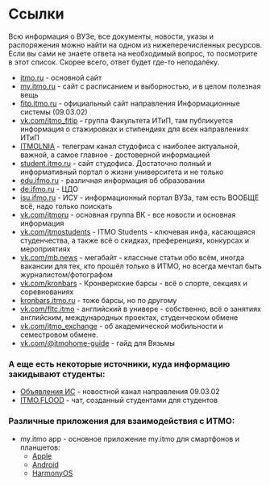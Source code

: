 # Ссылки

Всю информация о ВУЗе, все документы, новости, указы и распоряжения можно найти на одном из нижеперечисленных ресурсов. Если вы сами не знаете ответа на необходимый вопрос, то посмотрите в этот список. Скорее всего, ответ будет где-то неподалёку.
- [itmo.ru](https://www.itmo.ru) - основной сайт
- [my.itmo.ru](https://my.itmo.ru) - сайт с расписанием и выборностью, и в целом полезная вещь
- [fitp.itmo.ru](http://fitp.itmo.ru) - официальный сайт направления Информационные системы (09.03.02)
- [vk.com/itmo_fitip](https://vk.com/itmo_fitip) - группа Факультета ИТиП, там публикуется информация о стажировках и стипендиях для всех направлениях ИТиП 
- [ITMOLNIA](https://t.me/itmolnia) - телеграм канал студофиса с наиболее актуальной, важной, а самое главное - достоверной информацией
- [student.itmo.ru](https://student.itmo.ru/) - сайт студофиса. Достаточно полный и информативный портал о жизни университета и не только
- [edu.ifmo.ru](http://edu.ifmo.ru/) - различная информация об образовании
- [de.ifmo.ru](https://de.ifmo.ru) - ЦДО
- [isu.ifmo.ru](https://isu.ifmo.ru) - ИСУ - информационный портал ВУЗа, там есть ВООБЩЕ всё, надо только поискать
- [vk.com/itmoru](https://vk.com/itmoru) - основная группа ВК - все новости и основная информация
- [vk.com/itmostudents](https://vk.com/itmostudents) - ITMO Students - ключевая инфа, касающаяся студенчества, а также всё о скидках, преференциях, конкурсах и мероприятиях
- [vk.com/mb.news](https://vk.com/mb.news) - мегабайт - классные статьи обо всём, иногда вакансии для тех, кто прошёл только в ИТМО, но всегда мечтал быть журналистом/фотографом
- [vk.com/kronbars](https://vk.com/kronbars) - Кронверкские барсы - всё о спорте, секциях и соревнованиях
- [kronbars.itmo.ru](https://kronbars.itmo.ru/) - тоже барсы, но по другому
- [vk.com/fltc.itmo](https://vk.com/fltc.itmo) - английский в универе - собственно, всё о занятиях английским, международных проектах, студенческом обмене
- [vk.com/itmo_exchange](https://vk.com/itmo_exchange) - об академической мобильности и семестровом обмене.
- [vk.com/@itmohome-guide](https://m.vk.com/@itmohome-guide) - гайд для Вязьмы

### А еще есть некоторые источники, куда информацию закидывают студенты:
- [Объявления ИС](https://t.me/itmo_is) - новостной канал направления 09.03.02
- [ITMO.FLOOD](https://t.me/itmoconf) - чат, созданный студентами для студентов

### Различные приложения для взаимодействия с ИТМО:
- my.itmo app - основное приложение my.itmo для смартфонов и планшетов:
    - [Apple](https://apps.apple.com/ru/app/my-itmo/id1451816716)
    - [Android](https://play.google.com/store/apps/details?id=ru.ifmo.itmostudents&hl=ru&gl=US)
    - [HarmonyOS](https://appgallery.huawei.com/app/C105081211)
